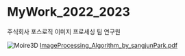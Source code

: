 # MyWork_2022_2023
주식회사 포스로직 이미지 프로세싱 팀 연구원

![Moire3D](https://github.com/sangjunpark97/MyWork_2022_2023/assets/74389054/d7eed918-4115-4119-996e-2ace7126195d)
[ImageProcessing_Algorithm_by_sangjunPark.pdf](https://github.com/sangjunpark97/MyWork_2022_2023/files/12582540/ImageProcessing_Algorithm_by_sangjunPark.pdf)

